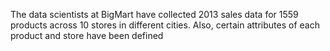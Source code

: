 The data scientists at BigMart have collected 2013 sales data for 1559 products across 10 stores in different cities. Also, certain attributes of each product and store have been defined
